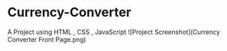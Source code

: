 # Currency-Converter
A Project using HTML , CSS , JavaScript
![Project Screenshot](Currency Converter Front Page.png)
